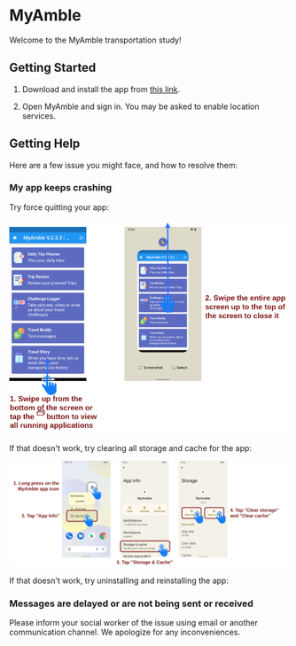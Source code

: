 # MyAmble

Welcome to the MyAmble transportation study!

## Getting Started

1. Download and install the app from [this link](https://github.com/myamble/myamble-user-website/releases/download/v2.3.3/app-release.apk).

2. Open MyAmble and sign in. You may be asked to enable location services.

## Getting Help

Here are a few issue you might face, and how to resolve them:

### My app keeps crashing

Try force quitting your app:

![](/assets/myamble_erros-close-app.drawio.png)

If that doesn't work, try clearing all storage and cache for the app:

![](/assets/myamble_erros-clear-storage.drawio.png)

If that doesn't work, try uninstalling and reinstalling the app:

### Messages are delayed or are not being sent or received

Please inform your social worker of the issue using email or another communication channel. We apologize for any inconveniences.
